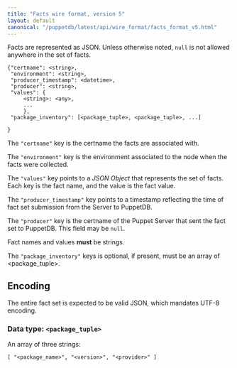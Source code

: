 ```yaml
---
title: "Facts wire format, version 5"
layout: default
canonical: "/puppetdb/latest/api/wire_format/facts_format_v5.html"
---
```


Facts are represented as JSON. Unless otherwise noted, `null` is not
allowed anywhere in the set of facts.

    {"certname": <string>,
     "environment": <string>,
     "producer_timestamp": <datetime>,
     "producer": <string>,
     "values": {
         <string>: <any>,
         ...
         },
     "package_inventory": [<package_tuple>, <package_tuple>, ...]

    }

The `"certname"` key is the certname the facts are associated with.

The `"environment"` key is the environment associated to the node when the facts were collected.

The `"values"` key points to a _JSON Object_ that represents the set
of facts. Each key is the fact name, and the value is the fact value.

The `"producer_timestamp"` key points to a timestamp reflecting
the time of fact set submission from the Server to PuppetDB.

The `"producer"` key is the certname of the Puppet Server that sent the fact set
to PuppetDB. This field may be `null`.

Fact names and values **must** be strings.

The `"package_inventory"` keys is optional, if present, must be an array of <package_tuple>.

## Encoding

The entire fact set is expected to be valid JSON, which mandates UTF-8
encoding.

### Data type: `<package_tuple>`

An array of three strings:

    [ "<package_name>", "<version>", "<provider>" ]
